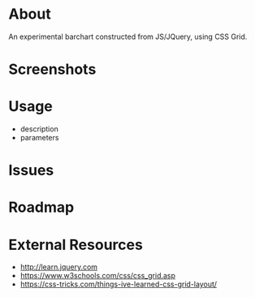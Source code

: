 # About
An experimental barchart constructed from JS/JQuery, using CSS Grid.

# Screenshots

# Usage
- description
- parameters

# Issues

# Roadmap

# External Resources
- http://learn.jquery.com
- https://www.w3schools.com/css/css_grid.asp
- https://css-tricks.com/things-ive-learned-css-grid-layout/